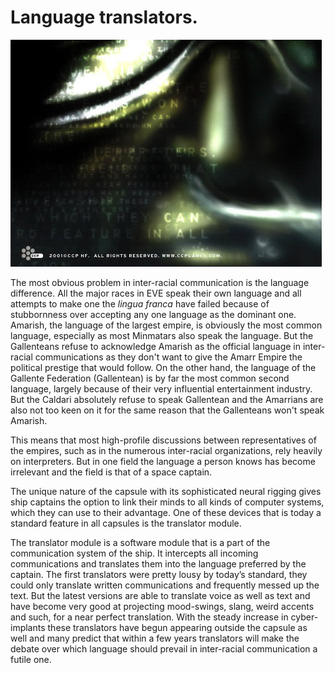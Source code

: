 # Language translators.

![Language translators.](../images/lang.jpg)

The most obvious problem in inter-racial communication is the language
difference. All the major races in EVE speak their own language and all attempts
to make one the _lingua franca_ have failed because of stubbornness over
accepting any one language as the dominant one. Amarish, the language of the
largest empire, is obviously the most common language, especially as most
Minmatars also speak the language. But the Gallenteans refuse to acknowledge
Amarish as the official language in inter-racial communications as they don't
want to give the Amarr Empire the political prestige that would follow. On the
other hand, the language of the Gallente Federation (Gallentean) is by far the
most common second language, largely because of their very influential
entertainment industry. But the Caldari absolutely refuse to speak Gallentean
and the Amarrians are also not too keen on it for the same reason that the
Gallenteans won't speak Amarish.

This means that most high-profile discussions between representatives of the
empires, such as in the numerous inter-racial organizations, rely heavily on
interpreters. But in one field the language a person knows has become irrelevant
and the field is that of a space captain.

The unique nature of the capsule with its sophisticated neural rigging gives
ship captains the option to link their minds to all kinds of computer systems,
which they can use to their advantage. One of these devices that is today a
standard feature in all capsules is the translator module.

The translator module is a software module that is a part of the communication
system of the ship. It intercepts all incoming communications and translates
them into the language preferred by the captain. The first translators were
pretty lousy by today’s standard, they could only translate written
communications and frequently messed up the text. But the latest versions are
able to translate voice as well as text and have become very good at projecting
mood-swings, slang, weird accents and such, for a near perfect translation. With
the steady increase in cyber-implants these translators have begun appearing
outside the capsule as well and many predict that within a few years translators
will make the debate over which language should prevail in inter-racial
communication a futile one.
